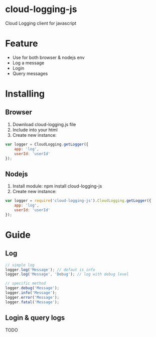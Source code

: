 # cloud-logging-js

Cloud Logging client for javascript

# Feature
- Use for both browser & nodejs env
- Log a message
- Login
- Query messages

# Installing 

## Browser 
1. Download cloud-logging.js file
2. Include into your html
3. Create new instance:

```js
var logger = CloudLogging.getLogger({
	app: 'log',
	userId: 'userId'
});
```

## Nodejs
1. Install module: npm install cloud-logging-js
2. Create new instance:

```js
var logger = require('cloud-logging-js').CloudLogging.getLogger({
	app: 'log',
	userId: 'userId'
});
```

# Guide 

## Log

```js
// simple log
logger.log('Message'); // defaut is info
logger.log('Message', 'Debug'); // log with debug level

// specific method
logger.debug('Message');
logger.info('Message');
logger.error('Message');
logger.fatal('Message');
```

## Login & query logs
TODO
